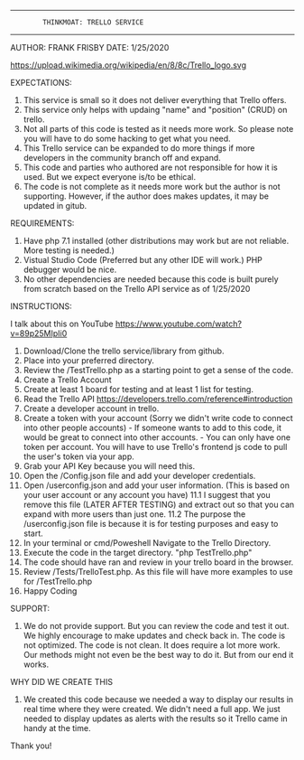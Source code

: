 ******************************************************
            THINKMOAT: TRELLO SERVICE
******************************************************

AUTHOR: FRANK FRISBY
DATE: 1/25/2020

https://upload.wikimedia.org/wikipedia/en/8/8c/Trello_logo.svg

EXPECTATIONS:
1. This service is small so it does not deliver everything that Trello offers.
2. This service only helps with updaing "name" and "position" (CRUD) on trello.
3. Not all parts of this code is tested as it needs more work. So please note you will have to do some hacking to get what you need.
4. This Trello service can be expanded to do more things if more developers in the community branch off and expand.
5. This code and parties who authored are not responsible for how it is used. But we expect everyone is/to be ethical.
6. The code is not complete as it needs more work but the author is not supporting. However, if the author does
    makes updates, it may be updated in gitub.


REQUIREMENTS:
1. Have php 7.1 installed (other distributions may work but are not reliable. More testing is needed.)
2. Vistual Studio Code (Preferred but any other IDE will work.) PHP debugger would be nice.
3. No other dependencies are needed because this code is built purely from scratch based on the Trello API service as of 1/25/2020

INSTRUCTIONS:

I talk about this on YouTube https://www.youtube.com/watch?v=89p25MIpIi0
1. Download/Clone the trello service/library from github.
2. Place into your preferred directory.
3. Review the /TestTrello.php as a starting point to get a sense of the code.
4. Create a Trello Account
5. Create at least 1 board for testing and at least 1 list for testing.
6. Read the Trello API https://developers.trello.com/reference#introduction
7. Create a developer account in trello.
8. Create a token with your account (Sorry we didn't write code to connect into other people accounts)
            - If someone wants to add to this code, it would be great to connect into other accounts.
            - You can only have one token per account. You will have to use Trello's frontend js code
              to pull the user's token via your app.
9. Grab your API Key because you will need this.
10. Open the /Config.json file and add your developer credentials.
11. Open /userconfig.json and add your user information. (This is based on your user account or any account you have)
    11.1 I suggest that you remove this file (LATER AFTER TESTING) 
          and extract out so that you can expand with more users than just one.
    11.2 The purpose the /userconfig.json file is because it is for testing purposes and easy to start.
12. In your terminal or cmd/Poweshell Navigate to the Trello Directory.
13. Execute the code in the target directory. "php TestTrello.php"
14. The code should have ran and review in your trello board in the browser.
15. Review /Tests/TrelloTest.php. As this file will have more examples to use for /TestTrello.php
16. Happy Coding

SUPPORT:

1. We do not provide support. But you can review the code and test it out. We highly encourage to make updates and check 
   back in. The code is not optimized. The code is not clean. It does require a lot more work. Our methods might
   not even be the best way to do it. But from our end it works.


WHY DID WE CREATE THIS
1. We created this code because we needed a way to display our results in real time where they were created. We didn't need
   a full app. We just needed to display updates as alerts with the results so it Trello came in handy at the time.

Thank you!
